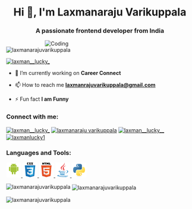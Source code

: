<h1 align="center">Hi 👋, I'm Laxmanaraju Varikuppala</h1>
<h3 align="center">A passionate frontend developer from India</h3>
<img align="right" alt="Coding" width="400" src="https://www.iihglobal.com/wp-content/uploads/2019/02/dcsad.gif">

<p align="left"> <img src="https://komarev.com/ghpvc/?username=laxmanarajuvarikuppala&label=Profile%20views&color=0e75b6&style=flat" alt="laxmanarajuvarikuppala" /> </p>

<p align="left"> <a href="https://twitter.com/laxman__lucky_" target="blank"><img src="https://img.shields.io/twitter/follow/laxman__lucky_?logo=twitter&style=for-the-badge" alt="laxman__lucky_" /></a> </p>

- 🔭 I’m currently working on **Career Connect**

- 📫 How to reach me **laxmanrajuvarikuppala@gmail.com**

- ⚡ Fun fact **I am Funny**

<h3 align="left">Connect with me:</h3>
<p align="left">
<a href="https://twitter.com/laxman__lucky_" target="blank"><img align="center" src="https://raw.githubusercontent.com/rahuldkjain/github-profile-readme-generator/master/src/images/icons/Social/twitter.svg" alt="laxman__lucky_" height="30" width="40" /></a>
<a href="https://linkedin.com/in/laxmanaraju varikuppala" target="blank"><img align="center" src="https://raw.githubusercontent.com/rahuldkjain/github-profile-readme-generator/master/src/images/icons/Social/linked-in-alt.svg" alt="laxmanaraju varikuppala" height="30" width="40" /></a>
<a href="https://instagram.com/laxman__lucky__" target="blank"><img align="center" src="https://raw.githubusercontent.com/rahuldkjain/github-profile-readme-generator/master/src/images/icons/Social/instagram.svg" alt="laxman__lucky__" height="30" width="40" /></a>
<a href="https://www.hackerrank.com/laxmanlucky1" target="blank"><img align="center" src="https://raw.githubusercontent.com/rahuldkjain/github-profile-readme-generator/master/src/images/icons/Social/hackerrank.svg" alt="laxmanlucky1" height="30" width="40" /></a>
</p>

<h3 align="left">Languages and Tools:</h3>
<p align="left"> <a href="https://developer.android.com" target="_blank" rel="noreferrer"> <img src="https://raw.githubusercontent.com/devicons/devicon/master/icons/android/android-original-wordmark.svg" alt="android" width="40" height="40"/> </a> <a href="https://www.w3schools.com/css/" target="_blank" rel="noreferrer"> <img src="https://raw.githubusercontent.com/devicons/devicon/master/icons/css3/css3-original-wordmark.svg" alt="css3" width="40" height="40"/> </a> <a href="https://www.w3.org/html/" target="_blank" rel="noreferrer"> <img src="https://raw.githubusercontent.com/devicons/devicon/master/icons/html5/html5-original-wordmark.svg" alt="html5" width="40" height="40"/> </a> <a href="https://www.java.com" target="_blank" rel="noreferrer"> <img src="https://raw.githubusercontent.com/devicons/devicon/master/icons/java/java-original.svg" alt="java" width="40" height="40"/> </a> <a href="https://www.python.org" target="_blank" rel="noreferrer"> <img src="https://raw.githubusercontent.com/devicons/devicon/master/icons/python/python-original.svg" alt="python" width="40" height="40"/> </a> </p>

<p><img align="left" src="https://github-readme-stats.vercel.app/api/top-langs?username=laxmanarajuvarikuppala&show_icons=true&locale=en&layout=compact" alt="laxmanarajuvarikuppala" /></p>

<p>&nbsp;<img align="center" src="https://github-readme-stats.vercel.app/api?username=laxmanarajuvarikuppala&show_icons=true&locale=en" alt="laxmanarajuvarikuppala" /></p>

<p><img align="center" src="https://github-readme-streak-stats.herokuapp.com/?user=laxmanarajuvarikuppala&" alt="laxmanarajuvarikuppala" /></p>
